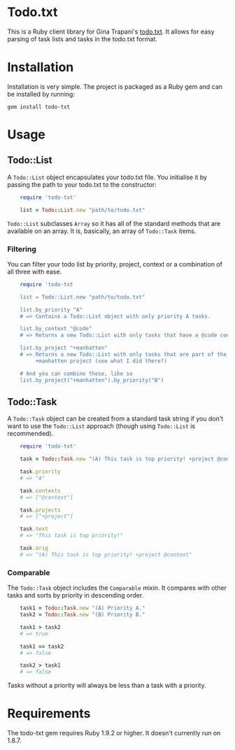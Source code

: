 # Todo.txt

This is a Ruby client library for Gina Trapani's [todo.txt](https://github.com/ginatrapani/todo.txt-cli/). It allows for easy parsing of task lists and tasks in the todo.txt format.

# Installation

Installation is very simple. The project is packaged as a Ruby gem and can be installed by running:

    gem install todo-txt

# Usage

## Todo::List

A `Todo::List` object encapsulates your todo.txt file. You initialise it by passing the path to your todo.txt to the constructor:

``` ruby
    require 'todo-txt'

    list = Todo::List.new "path/to/todo.txt"
```

`Todo::List` subclasses `Array` so it has all of the standard methods that are available on an array. It is, basically, an array of `Todo::Task` items.

### Filtering

You can filter your todo list by priority, project, context or a combination of all three with ease.

``` ruby
    require 'todo-txt

    list = Todo::List.new "path/to/todo.txt"

    list.by_priority "A"
    # => Contains a Todo::List object with only priority A tasks.

    list.by_context "@code"
    # => Returns a new Todo::List with only tasks that have a @code context.

    list.by_project "+manhatten"
    # => Returns a new Todo::List with only tasks that are part of the
         +manhatten project (see what I did there?)

    # And you can combine these, like so
    list.by_project("+manhatten").by_priority("B")
```

## Todo::Task

A `Todo::Task` object can be created from a standard task string if you don't want to use the `Todo::List` approach (though using `Todo::List` is recommended).

``` ruby
    require 'todo-txt'

    task = Todo::Task.new "(A) This task is top priority! +project @context"

    task.priority
    # => "A"

    task.contexts
    # => ["@context"]

    task.projects
    # => ["+project"]

    task.text
    # => "This task is top priority!"

    task.orig
    # => "(A) This task is top priority! +project @context"
```

### Comparable

The `Todo::Task` object includes the `Comparable` mixin. It compares with other tasks and sorts by priority in descending order.

``` ruby
    task1 = Todo::Task.new "(A) Priority A."
    task2 = Todo::Task.new "(B) Priority B."

    task1 > task2
    # => true

    task1 == task2
    # => false

    task2 > task1
    # => false
```

Tasks without a priority will always be less than a task with a priority.

# Requirements

The todo-txt gem requires Ruby 1.9.2 or higher. It doesn't currently run on 1.8.7.
